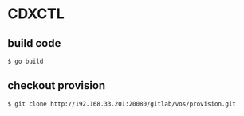 # CDXCTL

## build code
```
$ go build
```

## checkout provision
```
$ git clone http://192.168.33.201:20080/gitlab/vos/provision.git
```
